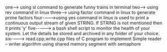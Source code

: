 one--> using sl command to generate funny trains in terminal
two--> using rev command in linux
three--> using factor command in linux to generate prime factors
four---->using yes command in linux is used to print a continuous output stream of given STRING. If STRING is not mentioned then it prints ‘y’
five-----> a bash shell script to monitor the health of your system. Let the details be stored and archived in any folder of your choice.
six----> read.cpp,write.cpp files of C program to implement Simple reader – writer algorithm using
shared memory segment with semaphore
